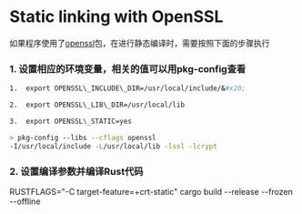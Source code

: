 # Static linking with OpenSSL

如果程序使用了[openssl](https://docs.rs/openssl/latest/openssl/#)包，在进行静态编译时，需要按照下面的步骤执行

### 1. 设置相应的环境变量，相关的值可以用pkg-config查看

```bash
1.  export OPENSSL\_INCLUDE\_DIR=/usr/local/include/&#x20;

2.  export OPENSSL\_LIB\_DIR=/usr/local/lib

3.  export OPENSSL\_STATIC=yes
```

```bash
> pkg-config --libs --cflags openssl
-I/usr/local/include -L/usr/local/lib -lssl -lcrypt
```

### 2. 设置编译参数并编译Rust代码

RUSTFLAGS="-C target-feature=+crt-static" cargo build --release  --frozen --offline
